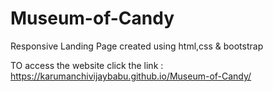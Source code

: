 # Museum-of-Candy
Responsive Landing Page
created using html,css & bootstrap

TO access the website click the link :
      https://karumanchivijaybabu.github.io/Museum-of-Candy/
